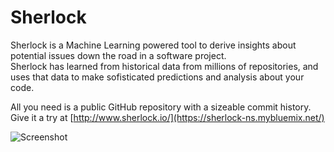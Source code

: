 # Sherlock
Sherlock is a Machine Learning powered tool to derive insights about potential issues down the road in a software project.  
Sherlock has learned from historical data from millions of repositories, and uses that data to make sofisticated predictions and analysis about your code.

All you need is a public GitHub repository with a sizeable commit history.  
Give it a try at [http://www.sherlock.io/](https://sherlock-ns.mybluemix.net/)

![Screenshot](https://github.com/FcoManueel/sherlock/blob/master/screenshot.png)

